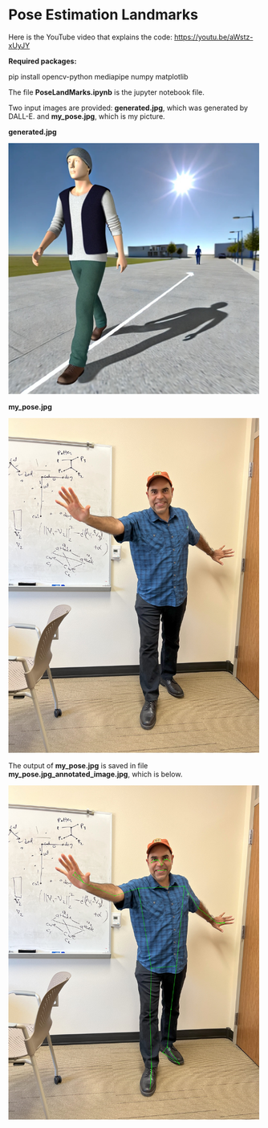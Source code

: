 # Pose Estimation Landmarks
Here is the YouTube video that explains the code: https://youtu.be/aWstz-xUyJY

**Required packages:**

pip install opencv-python mediapipe numpy matplotlib


The file **PoseLandMarks.ipynb** is the jupyter notebook file. 

Two input images are provided: **generated.jpg**, which was generated by DALL-E. and **my_pose.jpg**, which is my picture.

**generated.jpg**

<img src="https://github.com/mshossain/Pose_Estimation/blob/main/generated.jpg" width="500">

**my_pose.jpg**

<img src="https://github.com/mshossain/Pose_Estimation/blob/main/my_pose.jpg" width="500">

The output of **my_pose.jpg** is saved in file **my_pose.jpg_annotated_image.jpg**, which is below.

<img src="https://github.com/mshossain/Pose_Estimation/blob/main/my_pose.jpg_annotated_image.jpg" width="500">

